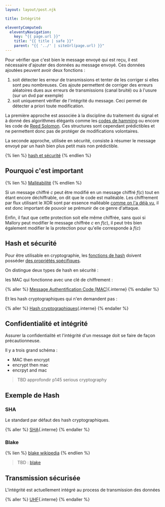 ```yaml
---
layout: layout/post.njk

title: Intégrité

eleventyComputed:
  eleventyNavigation:
    key: "{{ page.url }}"
    title: "{{ title | safe }}"
    parent: "{{ '../' | siteUrl(page.url) }}"
---
```


Pour vérifier que c'est bien le message envoyé qui est reçu, il est nécessaire d'ajouter des données au message envoyé. Ces données ajoutées peuvent avoir deux fonctions :

1. soit détecter les erreur de transmissions et tenter de les corriger si elles sont peu nombreuses. Ces ajoute permettent de corriger des erreurs aléatoires dues aux erreurs de transmissions (canal bruité) ou à l'usure (sur un dvd par exemple)
2. soit uniquement vérifier de l'intégrité du message. Ceci permet de détecter a priori toute modification.

La première approche est associée à la discipline du traitement du signal et à donné des algorithmes élégants comme les [codes de hamming](https://www.youtube.com/watch?v=X8jsijhllIA) ou encore les code de [Reed Solomon](https://www.youtube.com/watch?v=1pQJkt7-R4Q). Ces structures sont cependant prédictibles et ne permettent donc pas de protéger de modifications volontaires.

La seconde approche, utilisée en sécurité, consiste à résumer le message envoyé par un hash bien plus petit mais non prédictible.

{% lien %}
[hash et sécurité](https://www.youtube.com/watch?v=b4b8ktEV4Bg)
{% endlien %}

## Pourquoi c'est important

{% lien %}
[Malléabilité](https://fr.wikipedia.org/wiki/Mall%C3%A9abilit%C3%A9_(cryptographie))
{% endlien %}

Si un message chiffré $c$ peut être modifié en un message chiffré $f(c)$ tout en étant encore déchiffrable, on dit que le code est malléable. Les chiffrement par flux utilisant le XOR sont par essence malléable [comme on l'a déjà vu](../confidentialité/codes-historiques#Vernam-intégrité), il est donc important de pouvoir se prémunir de ce genre d'attaque.

Enfin, il faut que cette protection soit elle même chiffrée, sans quoi si Mallory peut modifier le message chiffrée $c$ en $f(c)$, il peut très bien également modifier le la protection pour qu'elle corresponde à $f(c)$

## Hash et sécurité

Pour être utilisable en cryptographie, les [fonctions de hash](/cours/algorithme-code-théorie/théorie/fonctions-hash) doivent posséder
[des propriétés spécifiques](https://fr.wikipedia.org/wiki/Fonction_de_hachage_cryptographique).

On distingue deux types de hash en sécurité :

les MAC qui fonctionne avec une clé de chiffrement :

{% aller %}
[Message Authentification Code (MAC)](./mac){.interne}
{% endaller %}

Et les hash cryptographiques qui n'en demandent pas :

{% aller %}
[Hash cryptographiques](./hash){.interne}
{% endaller %}

## Confidentialité et intégrité

Assurer la confidentialité et l'intégrité d'un message doit se faire de façon précautionneuse.

Il y a trois grand schéma :

- MAC then encrypt
- encrypt then mac
- encrpyt and mac

> TBD approfondir p145 serious cryptography

## Exemple de Hash

### SHA

Le standard par défaut des hash cryptographiques.

{% aller %}
[SHA](./hash){.interne}
{% endaller %}

### Blake

{% lien %}
[blake wikipedia](https://en.wikipedia.org/wiki/BLAKE_(hash_function))
{% endlien %}


> TBD : [blake](https://crypto.stackexchange.com/questions/75754/why-is-the-core-chacha-primitive-not-good-for-use-in-a-crcf-why-create-blake)



## Transmission sécurisée

L'intégrité est actuellement intégré au process de transmission des données

{% aller %}
[UHF](./uhf){.interne}
{% endaller %}
